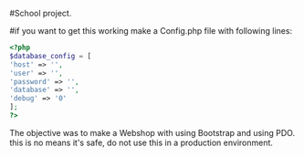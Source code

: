 #School project.

#if you want to get this working make a Config.php file with following lines:

```php
<?php
$database_config = [
'host' => '',
'user' => '',
'password' => '',
'database' => '',
'debug' => '0'
];
?>
```

The objective was to make a Webshop with using Bootstrap and using PDO. this is no means it's safe, do not use this in a production environment.
